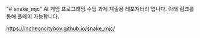 "# snake_mjc" 
AI 게임 프로그래밍 수업 과제 제출용 레포지터리 입니다. 아래 링크를 통해 플레이 가능합니다. 

https://incheoncityboy.github.io/snake_mjc/